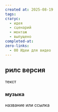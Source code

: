 ```yaml
---
created at: 2025-08-19
tags:
статус:
  - идея
  - сценарий
  - монтаж
  - выпущено
completed-at:
zero-links:
  - 00 Идеи для видео
---
```

## рилс версия 

текст
### музыка
название или ссылка